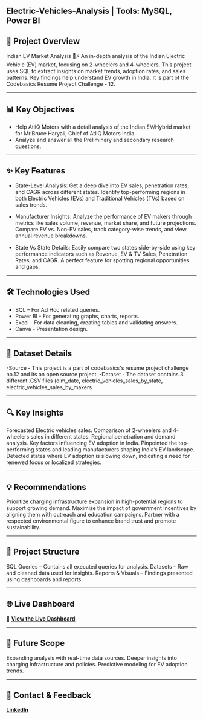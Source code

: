 ## Electric-Vehicles-Analysis | Tools: MySQL, Power BI

## 🚀 Project Overview
Indian EV Market Analysis 🚗⚡ An in-depth analysis of the Indian Electric Vehicle (EV) market, focusing on 2-wheelers and 4-wheelers. This project uses SQL to extract insights on market trends, adoption rates, and sales patterns. Key findings help understand EV growth in India. It is part of the Codebasics Resume Project Challenge - 12.

---

## 📊 Key Objectives
- Help AtliQ Motors with a detail analysis of the Indian EV/Hybrid market for Mr.Bruce Haryali, Chief of AtliQ Motors India.
- Analyze and answer all the Preliminary and secondary research questions.

---

## ✨ Key Features
- State-Level Analysis:
Get a deep dive into EV sales, penetration rates, and CAGR across different states. Identify top-performing regions in both Electric Vehicles (EVs) and Traditional Vehicles (TVs) based on sales trends.

- Manufacturer Insights:
Analyze the performance of EV makers through metrics like sales volume, revenue, market share, and future projections. Compare EV vs. Non-EV sales, track category-wise trends, and view annual revenue breakdowns.

- State Vs State Details:
Easily compare two states side-by-side using key performance indicators such as Revenue, EV & TV Sales, Penetration Rates, and CAGR. A perfect feature for spotting regional opportunities and gaps.


---

## 🛠️ Technologies Used
- SQL – For Ad Hoc related queries. 
- Power BI - For generating graphs, charts, reports.
- Excel - For data cleaning, creating tables and validating answers.
- Canva - Presentation design.

---

## 📜 Dataset Details 
-Source - This project is a part of codebasics's resume project challenge no.12 and its an open source project.
-Dataset - The dataset contains 3 different .CSV files (dim_date, electric_vehicles_sales_by_state,  electric_vehicles_sales_by_makers 

---
 
## 🔍 Key Insights
Forecasted Electric vehicles sales.
Comparison of 2-wheelers and 4-wheelers sales in different states.
Regional penetration and demand analysis.
Key factors influencing EV adoption in India.
Pinpointed the top-performing states and leading manufacturers shaping India’s EV landscape.
Detected states where EV adoption is slowing down, indicating a need for renewed focus or localized 
   strategies.


---

## 💡 Recommendations
Prioritize charging infrastructure expansion in high-potential regions to support growing demand.
Maximize the impact of government incentives by aligning them with outreach and education campaigns.
Partner with a respected environmental figure to enhance brand trust and promote sustainability.

---

## 📂 Project Structure
SQL Queries – Contains all executed queries for analysis.
Datasets – Raw and cleaned data used for insights.
Reports & Visuals – Findings presented using dashboards and reports.

---

## 🌐 Live Dashboard
🔗 **[View the Live Dashboard](https://app.powerbi.com/view?r=eyJrIjoiYzY3NzEyNDMtNjY2ZS00YThjLWFlODEtZmFkNDY4M2VmMTdhIiwidCI6ImM2ZTU0OWIzLTVmNDUtNDAzMi1hYWU5LWQ0MjQ0ZGM1YjJjNCJ9)** 

---

## 🚀 Future Scope
Expanding analysis with real-time data sources.
Deeper insights into charging infrastructure and policies.
Predictive modeling for EV adoption trends.

---

## 📩 Contact & Feedback  
**[LinkedIn](https://www.linkedin.com/in/yogeshkurane/)**  

